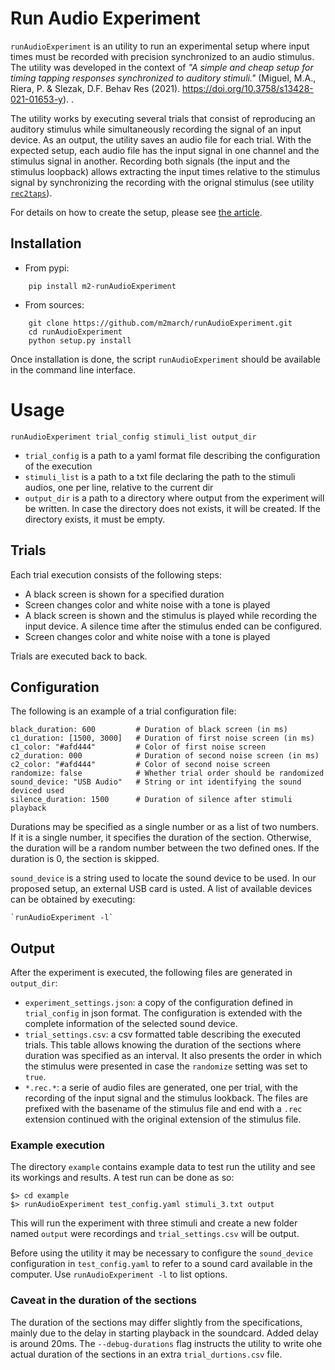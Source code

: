 # Run Audio Experiment

`runAudioExperiment` is an utility to run an experimental setup where input
times must be recorded with precision synchronized to an audio stimulus. The 
utility was developed in the context of _"A simple and cheap setup for timing tapping responses synchronized to auditory stimuli."_ (Miguel, M.A., Riera, P. & Slezak, D.F.  Behav Res (2021). https://doi.org/10.3758/s13428-021-01653-y). .

The utility works by executing several trials that consist of reproducing an
auditory stimulus while simultaneously recording the signal of an input device.
As an output, the utility saves an audio file for each trial. With the expected
setup, each audio file has the input signal in one channel and the stimulus
signal in another. Recording both signals (the input and the stimulus loopback)
allows extracting the input times relative to the stimulus signal by
synchronizing the recording with the orignal stimulus (see utility
[`rec2taps`](https://github.com/m2march/rec2taps)).

For details on how to create the setup, please see [the article](https://doi.org/10.3758/s13428-021-01653-y).


## Installation

* From pypi:

```
    pip install m2-runAudioExperiment
```

* From sources:

```
    git clone https://github.com/m2march/runAudioExperiment.git
    cd runAudioExperiment
    python setup.py install
```

Once installation is done, the script `runAudioExperiment` should be available
in the command line interface.


# Usage

    runAudioExperiment trial_config stimuli_list output_dir

* `trial_config` is a path to a yaml format file describing the configuration
    of the execution
* `stimuli_list` is a path to a txt file declaring the path to the stimuli
    audios, one per line, relative to the current dir
* `output_dir` is a path to a directory where output from the experiment
    will be written. In case the directory does not exists, it will be created.
    If the directory exists, it must be empty.


## Trials

Each trial execution consists of the following steps:

* A black screen is shown for a specified duration
* Screen changes color and white noise with a tone is played
* A black screen is shown and the stimulus is played while recording the
  input device. A silence time after the stimulus ended can be configured.
* Screen changes color and white noise with a tone is played

Trials are executed back to back. 


## Configuration

The following is an example of a trial configuration file:

    black_duration: 600         # Duration of black screen (in ms)
    c1_duration: [1500, 3000]   # Duration of first noise screen (in ms)
    c1_color: "#afd444"         # Color of first noise screen
    c2_duration: 000            # Duration of second noise screen (in ms)
    c2_color: "#afd444"         # Color of second noise screen
    randomize: false            # Whether trial order should be randomized
    sound_device: "USB Audio"   # String or int identifying the sound deviced used
    silence_duration: 1500      # Duration of silence after stimuli playback

Durations may be specified as a single number or as a list of two numbers. If
it is a single number, it specifies the duration of the section. Otherwise, the
duration will be a random number between the two defined ones. If the duration
is 0, the section is skipped.

`sound_device` is a string used to locate the sound device to be used. In our
proposed setup, an external USB card is usted. A list of available devices
can be obtained by executing:

    `runAudioExperiment -l`


## Output

After the experiment is executed, the following files are generated in
`output_dir`:

* `experiment_settings.json`: a copy of the configuration defined in
    `trial_config` in json format. The configuration is extended with the
    complete information of the selected sound device.
* `trial_settings.csv`: a csv formatted table describing the executed trials.
    This table allows knowing the duration of the sections where duration was
    specified as an interval. It also presents the order in which the stimulus
    were presented in case the `randomize` setting was set to `true`.
* `*.rec.*`: a serie of audio files are generated, one per trial, with the
    recording of the input signal and the stimulus lookback. The files are
    prefixed with the basename of the stimulus file and end with a `.rec`
    extension continued with the original extension of the stimulus file.


### Example execution

The directory `example` contains example data to test run the utility and see
its workings and results. A test run can be done as so:

    $> cd example
    $> runAudioExperiment test_config.yaml stimuli_3.txt output

This will run the experiment with three stimuli and create a new folder named
`output` were recordings and `trial_settings.csv` will be output. 

Before using the utility it may be necessary to configure the `sound_device`
configuration in `test_config.yaml` to refer to a sound card available in the
computer. Use `runAudioExperiment -l` to list options.

### Caveat in the duration of the sections

The duration of the sections may differ slightly from the specifications,
mainly due to the delay in starting playback in the soundcard. Added delay is
around 20ms. The `--debug-durations` flag instructs the utility to write ohe
actual duration of the sections in an extra `trial_durtions.csv` file.
